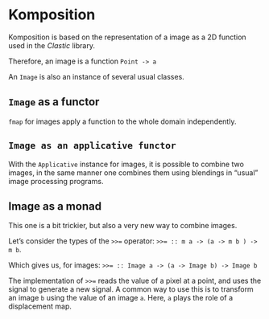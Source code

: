# Komposition

Komposition is based on the representation of a image as a 2D function used in the *Clastic* library.

Therefore, an image is a function `Point -> a`

An `Image` is also an instance of several usual classes.

## `Image` as a functor

`fmap` for images apply a function to the whole domain independently.

## `Image as an applicative functor`

With the `Applicative` instance for images, it is possible to combine two images,
in the same manner one combines them using blendings in “usual” image processing
programs.

## Image as a monad

This one is a bit trickier, but also a very new way to combine images.

Let’s consider the types of the `>>=` operator: `>>= :: m a -> (a -> m b ) -> m b`.

Which gives us, for images: `>>= :: Image a -> (a -> Image b) -> Image b`

The implementation of `>>=` reads the value of a pixel at a point, and
uses the signal to generate a new signal. A common way to use this is to transform
an image `b` using the value of an image `a`. Here, `a` plays the role of a displacement
map. 
